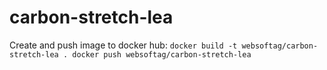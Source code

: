 # carbon-stretch-lea

Create and push image to docker hub:
`docker build -t websoftag/carbon-stretch-lea .
docker push websoftag/carbon-stretch-lea
`
